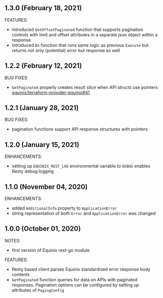 ## 1.3.0 (February 18, 2021)

FEATURES:

* introduced `GetOffsetPaginated` function that supports pagination controls with
limit and offset attributes in a separate json object within a response
* introduced `Do` function that runs same logic as previous `Execute` but returns
not only (potential) error but response as well

## 1.2.2 (February 12, 2021)

BUG FIXES:

* `GetPaginated` properly creates result slice when API structs use pointers
[equinix/terraform-provider-equinix#41](https://github.com/equinix/terraform-provider-equinix/issues/41)

## 1.2.1 (January 28, 2021)

BUG FIXES:

* pagination functions support API response structures with pointers

## 1.2.0 (January 15, 2021)

ENHANCEMENTS:

* setting up `EQUINIX_REST_LOG` environmental variable to `DEBUG` enables Resty
debug logging

## 1.1.0 (November 04, 2020)

ENHANCEMENTS:

* added `AdditionalInfo` property to `ApplicationError`
* string representation of both `Error` and `ApplicationError` was changed

## 1.0.0 (October 01, 2020)

NOTES:

* first version of Equinix rest-go module

FEATURES:

* Resty based client parses Equinix standardized error response body contents
* `GetPaginated` function queries for data on APIs with paginated responses. Pagination
 options can be configured by setting up attributes of `PagingConfig`